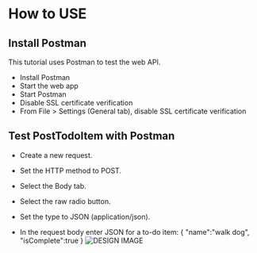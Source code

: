 # How to USE


## Install Postman

This tutorial uses Postman to test the web API.

- Install Postman 
- Start the web app
- Start Postman 
- Disable SSL certificate verification 
- From File > Settings (General tab), disable SSL certificate verification

## Test PostTodoItem with Postman

- Create a new request.

- Set the HTTP method to POST.

- Select the Body tab.

- Select the raw radio button.

- Set the type to JSON (application/json).

- In the request body enter JSON for a to-do item:
  {
  "name":"walk dog",
  "isComplete":true
  }
![DESIGN IMAGE](http://images.rizalresi.com/2020-08-12_11-12-01.png?raw=true)
